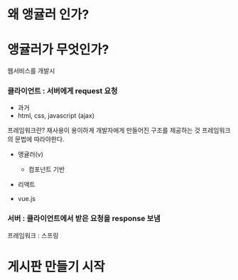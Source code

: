 # 왜 앵귤러 인가?
# 앵귤러가 무엇인가?

웹서비스를 개발시 

### 클라이언트 : 서버에게 request 요청
- 과거
 - html, css, javascript (ajax)

프레임워크란?
재사용이 용이하게 개발자에게 만들어진 구조를 제공하는 것
프레임워크의 문법에 따라야한다.

- 앵귤러(v)
	- 컴포넌트 기반


- 리액트
- vue.js


### 서버 : 클라이언트에서 받은 요청을 response 보냄

 프레임워크 : 스프링


# 게시판 만들기 시작